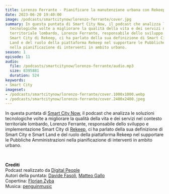```yaml
---
title: Lorenzo Ferrante - Pianificare la manutenzione urbana con Rekeep
date: 2023-06-20 19:40:00
image: /podcasts/smartcitynow/lorenzo-ferrante/cover.jpg
summary: In questa puntata di Smart City Now, il podcast che analizza le soluzioni
  tecnologiche volte a migliorare la qualità della vita e dei servizi nel contesto
  territoriale lombardo, Lorenzo Ferrante, responsabile dello sviluppo e implementazione
  Smart City di Rekeep, ci ha parlato della sua definizione di Smart City e Smart
  Land e del ruolo della piattaforma Rekeep nel supportare le Pubbliche Amministrazioni
  nella pianificazione di interventi in ambito urbano.
season: 1
episode: 11
audio:
  file: /podcasts/smartcitynow/lorenzo-ferrante/audio.mp3
  size: 8395881
  duration: 524
keywords:
- Smart City
imageset:
- /podcasts/smartcitynow/lorenzo-ferrante/cover.1000x1000.webp
- /podcasts/smartcitynow/lorenzo-ferrante/cover.2400x2400.jpeg
---
```


In questa puntata di [Smart City Now](https://www.smartcitynow.it/), il podcast che analizza le soluzioni tecnologiche volte a migliorare la qualità della vita e dei servizi nel contesto territoriale lombardo, Lorenzo Ferrante, responsabile dello sviluppo e implementazione Smart City di [Rekeep](https://www.rekeep.com/), ci ha parlato della sua definizione di Smart City e Smart Land e del ruolo della piattaforma Rekeep nel supportare le Pubbliche Amministrazioni nella pianificazione di interventi in ambito urbano.

<br>

**Crediti**<br>
Podcast realizzato da [Digital People](https://w3id.org/digitalpeople)<br>
Autori della puntata: [Davide Fasoli](https://www.linkedin.com/in/davide-fasoli-2b3246179/), [Matteo Gallo](https://www.linkedin.com/in/matteo-gallo-4a5ab31a8/)<br>
Copertina: [Florian Zyba](https://www.linkedin.com/in/florian-zyba/)<br>
Musica: [penguinmusic](https://pixabay.com/users/penguinmusic-24940186/)